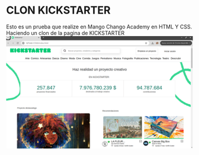 # CLON KICKSTARTER
Esto es un prueba que realize en Mango Chango Academy en HTML Y CSS.
Haciendo un clon de la pagina de KICKSTARTER
![alt text](./css/img/image.png)